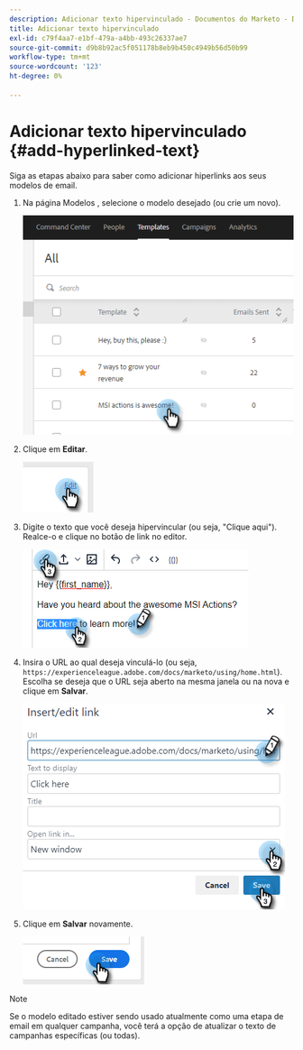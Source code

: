 ```yaml
---
description: Adicionar texto hipervinculado - Documentos do Marketo - Documentação do produto
title: Adicionar texto hipervinculado
exl-id: c79f4aa7-e1bf-479a-a4bb-493c26337ae7
source-git-commit: d9b8b92ac5f051178b8eb9b450c4949b56d50b99
workflow-type: tm+mt
source-wordcount: '123'
ht-degree: 0%

---
```


# Adicionar texto hipervinculado {#add-hyperlinked-text}

Siga as etapas abaixo para saber como adicionar hiperlinks aos seus modelos de email.

1. Na página Modelos , selecione o modelo desejado (ou crie um novo).

   ![](assets/add-hyperlinked-text-1.png)

1. Clique em **Editar**.

   ![](assets/add-hyperlinked-text-2.png)

1. Digite o texto que você deseja hipervincular (ou seja, &quot;Clique aqui&quot;). Realce-o e clique no botão de link no editor.

   ![](assets/add-hyperlinked-text-3.png)

1. Insira o URL ao qual deseja vinculá-lo (ou seja, `https://experienceleague.adobe.com/docs/marketo/using/home.html`). Escolha se deseja que o URL seja aberto na mesma janela ou na nova e clique em **Salvar**.

   ![](assets/add-hyperlinked-text-4.png)

1. Clique em **Salvar** novamente.

   ![](assets/add-hyperlinked-text-5.png)

>[!NOTE]
>
>Se o modelo editado estiver sendo usado atualmente como uma etapa de email em qualquer campanha, você terá a opção de atualizar o texto de campanhas específicas (ou todas).
